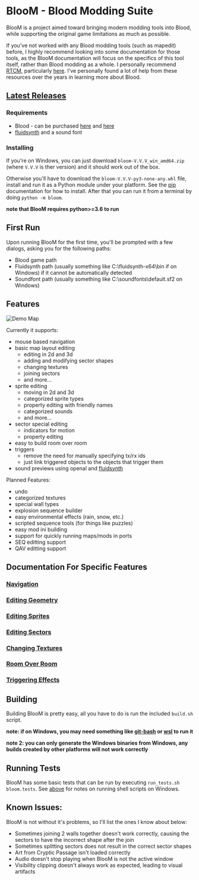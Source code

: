 # BlooM - Blood Modding Suite

BlooM is a project aimed toward bringing modern modding tools into Blood, while supporting the original game limitations as much as possible. 

If you've not worked with any Blood modding tools (such as mapedit) before, I highly recommend looking into some documentation for those tools, as the BlooM documentation will focus on the specifics of this tool itself, rather than Blood modding as a whole. I personally recommend [RTCM](http://www.r-t-c-m.com/), particularly [here](http://www.r-t-c-m.com/knowledge-base/downloads-rtcm/blood-faqs-mapedit/). I've personally found a lot of help from these resources over the years in learning more about Blood.

## [Latest Releases](https://github.com/thomasrogers03/bloom/releases)

### Requirements

- Blood - can be purchased [here](https://store.steampowered.com/app/1010750/Blood_Fresh_Supply/) and [here](https://www.gog.com/game/blood_fresh_supply)
- [fluidsynth](http://www.fluidsynth.org/) and a sound font

### Installing

If you're on Windows, you can just download `bloom-V.V.V_win_amd64.zip` (where `V.V.V` is ther version) and it should work out of the box.

Otherwise you'll have to download the `bloom-V.V.V-py3-none-any.whl` file, install and run it as a Python module under your platform. See the [pip](https://pip.pypa.io/en/stable/quickstart/) documentation for how to install. After that you can run it from a terminal by doing `python -m bloom`.

**note that BlooM requires python>=3.6 to run**

## First Run

Upon running BlooM for the first time, you'll be prompted with a few dialogs, asking you for the following paths:

- Blood game path
- Fluidsynth path (usually something like C:\fluidsynth-x64\bin if on Windows) if it cannot be automatically detected
- Soundfont path (usually something like C:\soundfonts\default.sf2 on Windows)

## Features

![Demo Map](docs/BMDEMO.PNG)

Currently it supports:
- mouse based navigation
- basic map layout editing
    - editing in 2d and 3d
    - adding and modifying sector shapes
    - changing textures
    - joining sectors
    - and more...
- sprite editing
    - moving in 2d and 3d
    - categorized sprite types
    - property editing with friendly names
    - categorized sounds
    - and more...
- sector special editing
    - indicators for motion
    - property editing
- easy to build room over room
- triggers
    - remove the need for manually specifying tx/rx ids
    - just link triggered objects to the objects that trigger them
- sound previews using openal and [fluidsynth](https://github.com/FluidSynth/fluidsynth)

Planned Features:
- undo
- categorized textures
- special wall types
- explosion sequence builder
- easy environmental effects (rain, snow, etc.)
- scripted sequence tools (for things like puzzles)
- easy mod ini building
- support for quickly running maps/mods in ports
- SEQ editting support
- QAV editting support

## Documentation For Specific Features

### [Navigation](docs/NAVIGATION.md)
### [Editing Geometry](docs/MAP_GEOMETRY.md)
### [Editing Sprites](docs/SPECIAL_SPRITES.md)
### [Editing Sectors](docs/SPECIAL_SECTORS.md)
### [Changing Textures](docs/TEXTURES.md)
### [Room Over Room](docs/ROR.md)
### [Triggering Effects](docs/TRIGGERS.md)

## Building

Building BlooM is pretty easy, all you have to do is run the included `build.sh` script.

**note: if on Windows, you may need something like [git-bash](https://gitforwindows.org/) or [wsl](https://docs.microsoft.com/en-us/windows/wsl/about) to run it**

**note 2: you can only generate the Windows binaries from Windows, any builds created by other platforms will not work correctly**

## Running Tests

BlooM has some basic tests that can be run by executing `run_tests.sh bloom.tests`. See [above](##building) for notes on running shell scripts on Windows.

## Known Issues:

BlooM is not without it's problems, so I'll list the ones I know about below:

- Sometimes joining 2 walls together doesn't work correctly, causing the sectors to have the incorrect shape after the join
- Sometimes splitting sectors does not result in the correct sector shapes
- Art from Cryptic Passage isn't loaded correctly
- Audio doesn't stop playing when BlooM is not the active window
- Visibility clipping doesn't always work as expected, leading to visual artifacts